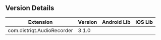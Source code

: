 ## Version Details

| Extension | Version | Android Lib | iOS Lib |
| --- | --- | --- | --- |
| com.distriqt.AudioRecorder | 3.1.0 |  |  |
